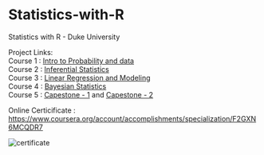 # Statistics-with-R
Statistics with R - Duke University

Project Links: <br />
Course 1 : [Intro to Probability and data](https://s3.amazonaws.com/coursera-uploads/peer-review/e9111a3d843a7213f54421f04d9ce267/intro_data_prob_project.html)<br />
Course 2 : [Inferential Statistics](https://s3.amazonaws.com/coursera-uploads/peer-review/a8bfd20432ab4663708ecee5654964af/stat_inf_project.html)<br />
Course 3 : [Linear Regression and Modeling](https://s3.amazonaws.com/coursera-uploads/peer-review/4307942bd6e9d57f5d112c73a6eecd90/reg_model_project.html)<br />
Course 4 : [Bayesian Statistics](https://s3.amazonaws.com/coursera-uploads/peer-review/4afa74c31734052be81da818087aaa5e/bayesian_project.html)<br />
Course 5 : [Capestone - 1](https://s3.amazonaws.com/coursera-uploads/peer-review/5bddbcef55a13e34f86a85e28a0ab09e/EDA_peer.html) and [Capestone - 2](https://s3.amazonaws.com/coursera-uploads/peer-review/43d641b78159cff63e0a1545511cc8ee/Final_peer.html)<br />

Online Certicificate : https://www.coursera.org/account/accomplishments/specialization/F2GXN6MCQDR7

![certificate](https://i.imgur.com/WpkxJGE.jpg)
